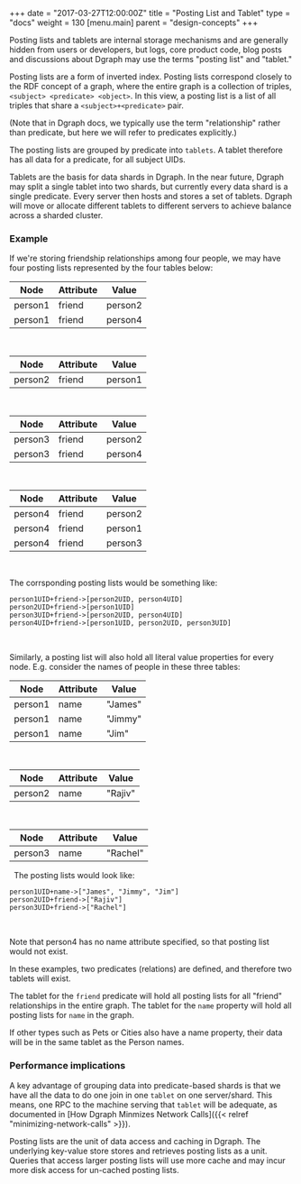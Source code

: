 +++
date = "2017-03-27T12:00:00Z"
title = "Posting List and Tablet"
type = "docs"
weight = 130
[menu.main]
    parent = "design-concepts"
+++

Posting lists and tablets are internal storage mechanisms and are generally hidden from users or developers, but logs, core product code, blog posts and discussions about Dgraph may use the terms "posting list" and "tablet."

Posting lists are a form of inverted index. Posting lists correspond closely to the RDF concept of a graph, where the entire graph is a collection of triples, ``<subject> <predicate> <object>``. In this view, a posting list is a list of all triples that share a ``<subject>+<predicate>`` pair.

(Note that in Dgraph docs, we typically use the term "relationship" rather than predicate, but here we will refer to predicates explicitly.)

The posting lists are grouped by predicate into `tablets`. A tablet therefore has all data for a predicate, for all subject UIDs.

Tablets are the basis for data shards in Dgraph. In the near future, Dgraph may split a single tablet into two shards, but currently every data shard is a single predicate. Every server then hosts and stores a set of tablets. Dgraph will move or allocate different tablets to different servers to achieve balance across a sharded cluster.


### Example
If we're storing friendship relationships among four people, we may have four posting lists represented by the four tables below:

Node    | Attribute| Value
------- |----------|--------
person1 | friend   | person2
person1 | friend   | person4

&nbsp;

Node    | Attribute| Value
------- |----------|--------
person2 | friend   | person1

&nbsp;

Node    | Attribute| Value
------- |----------|--------
person3 | friend   | person2
person3 | friend   | person4

&nbsp;

Node    | Attribute| Value
------- |----------|--------
person4 | friend   | person2
person4 | friend   | person1
person4 | friend   | person3

&nbsp;

The corrsponding posting lists would be something like:

```
person1UID+friend->[person2UID, person4UID]
person2UID+friend->[person1UID]
person3UID+friend->[person2UID, person4UID]
person4UID+friend->[person1UID, person2UID, person3UID]
```
&nbsp;

Similarly, a posting list will also hold all literal value properties for every node. E.g. consider the names of people in these three tables:

Node    | Attribute| Value
------- |----------|--------
person1 | name     | "James"
person1 | name     | "Jimmy"
person1 | name     | "Jim"

&nbsp;

Node    | Attribute| Value
------- |----------|--------
person2 | name     | "Rajiv"

&nbsp;

Node    | Attribute| Value
------- |----------|--------
person3 | name     | "Rachel"

&nbsp;
The posting lists would look like:
```
person1UID+name->["James", "Jimmy", "Jim"]
person2UID+friend->["Rajiv"]
person3UID+friend->["Rachel"]
```
&nbsp;

Note that person4 has no name attribute specified, so that posting list would not exist.

In these examples, two predicates (relations) are defined, and therefore two tablets will exist.

The tablet for the `friend` predicate will hold all posting lists for all "friend" relationships in the entire graph. The tablet for the `name` property will hold all posting lists for `name` in the graph.

If other types such as Pets or Cities also have a name property, their data will be in the same tablet as the Person names.

### Performance implications

A key advantage of grouping data into predicate-based shards is that we have all the data to do one join in one `tablet` on one server/shard. This means, one RPC to
the machine serving that `tablet` will be adequate, as documented in [How Dgraph Minmizes Network Calls]({{< relref "minimizing-network-calls" >}}).

Posting lists are the unit of data access and caching in Dgraph. The underlying key-value store stores and retrieves posting lists as a unit. Queries that access larger posting lists will use more cache and may incur more disk access for un-cached posting lists.
